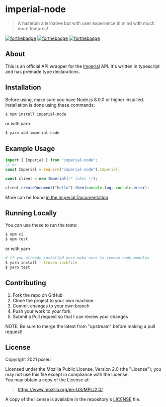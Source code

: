 # imperial-node

> A hastebin alternative but with user experience in mind with much more features!

[![forthebadge](https://forthebadge.com/images/badges/built-with-love.svg)](https://forthebadge.com)
[![forthebadge](https://forthebadge.com/images/badges/made-with-typescript.svg)](https://forthebadge.com)
[![forthebadge](https://forthebadge.com/images/badges/not-a-bug-a-feature.svg)](https://forthebadge.com)

## About

This is an official API wrapper for the [Imperial](http://imperialb.in/) API.
It's written in typescript and has premade type declarations.

## Installation

Before using, make sure you have Node.js 8.0.0 or higher installed.
Installation is done using these commands:

```sh
$ npm install imperial-node
```

or with yarn

```sh
$ yarn add imperial-node
```

## Example Usage

```js
import { Imperial } from "imperial-node";
// or
const Imperial = require("imperial-node").Imperial;

const client = new Imperial(/* token */);

client.createDocument("hello").then(console.log, console.error);
```

More can be found [in the Imperial Documentation](https://docs.imperialb.in/imperial-node/welcome).

## Running Locally

You can use these to run the tests:

```sh
$ npm ci
$ npm test
```

or with yarn

```sh
# if you already installed once make sure to remove node_modules
$ yarn install --frozen-lockfile
$ yarn test
```

## Contributing

1.  Fork the repo on GitHub
2.  Clone the project to your own machine
3.  Commit changes to your own branch
4.  Push your work to your fork
5.  Submit a Pull request so that I can review your changes

NOTE: Be sure to merge the latest from "upstream" before making a pull request!

## License

Copyright 2021 pxseu

Licensed under the Mozilla Public License, Version 2.0 (the "License"); you may not use this file except in compliance with the License. \
You may obtain a copy of the License at:

> https://www.mozilla.org/en-US/MPL/2.0/

A copy of the license is available in the repository's [LICENSE](./LICENSE) file.
